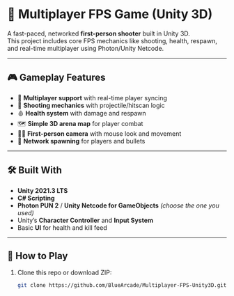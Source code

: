 # 🔫 Multiplayer FPS Game (Unity 3D)

A fast-paced, networked **first-person shooter** built in Unity 3D.  
This project includes core FPS mechanics like shooting, health, respawn, and real-time multiplayer using Photon/Unity Netcode.

---

## 🎮 Gameplay Features

- 👤 **Multiplayer support** with real-time player syncing
- 🔫 **Shooting mechanics** with projectile/hitscan logic
- 🩸 **Health system** with damage and respawn
- 🗺️ **Simple 3D arena map** for player combat
- 🧍‍♂️ **First-person camera** with mouse look and movement
- 📶 **Network spawning** for players and bullets

---

## 🛠 Built With

- **Unity 2021.3 LTS**
- **C# Scripting**
- **Photon PUN 2** / **Unity Netcode for GameObjects** *(choose the one you used)*
- Unity’s **Character Controller** and **Input System**
- Basic **UI** for health and kill feed

---

## 🚀 How to Play

1. Clone this repo or download ZIP:
   ```bash
   git clone https://github.com/BlueArcade/Multiplayer-FPS-Unity3D.git
